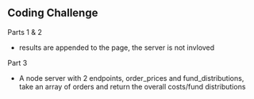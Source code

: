 ## Coding Challenge

Parts 1 & 2
- results are appended to the page, the server is not invloved

Part 3
- A node server with 2 endpoints, order_prices and fund_distributions, take an array of orders and return the overall costs/fund distributions
